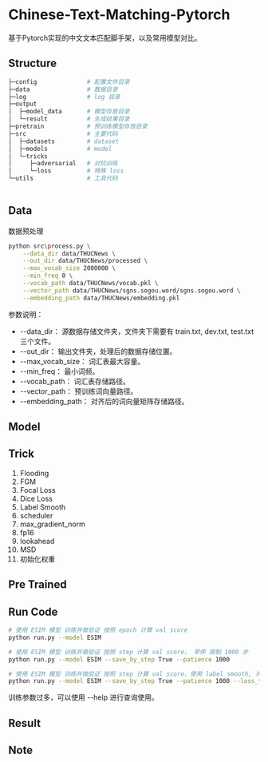 # Chinese-Text-Matching-Pytorch
基于Pytorch实现的中文文本匹配脚手架，以及常用模型对比。

## Structure
```python
├─config              # 配置文件目录
├─data                # 数据目录
├─log                 # log 目录
├─output              
│  ├─model_data       # 模型存放目录
│  └─result           # 生成结果目录
├─pretrain            # 预训练模型存放目录
├─src                 # 主要代码
│  ├─datasets         # dataset 
│  ├─models           # model
│  └─tricks       
│     ├─adversarial   # 对抗训练
│     └─loss          # 特殊 loss
└─utils               # 工具代码
    
```

## Data
数据预处理
```bash
python src\process.py \
    --data_dir data/THUCNews \
    --out_dir data/THUCNews/processed \
    --max_vocab_size 2000000 \
    --min_freq 0 \
    --vocab_path data/THUCNews/vocab.pkl \
    --vector_path data/THUCNews/sgns.sogou.word/sgns.sogou.word \
    --embedding_path data/THUCNews/embedding.pkl
```
参数说明：
* --data_dir： 源数据存储文件夹，文件夹下需要有 train.txt, dev.txt, test.txt 三个文件。
* --out_dir： 输出文件夹，处理后的数据存储位置。
* --max_vocab_size： 词汇表最大容量。
* --min_freq： 最小词频。
* --vocab_path： 词汇表存储路径。
* --vector_path： 预训练词向量路径。
* --embedding_path： 对齐后的词向量矩阵存储路径。

## Model

## Trick
1. Flooding
2. FGM
3. Focal Loss
4. Dice Loss
5. Label Smooth
6. scheduler
7. max_gradient_norm
8. fp16
9. lookahead
10. MSD
11. 初始化权重

## Pre Trained

## Run Code

```bash
# 使用 ESIM 模型 训练并做验证 按照 epoch 计算 val score
python run.py --model ESIM

# 使用 ESIM 模型 训练并做验证 按照 step 计算 val score， 早停 限制 1000 步
python run.py --model ESIM --save_by_step True --patience 1000

# 使用 ESIM 模型 训练并做验证 按照 step 计算 val score，使用 label_smooth, 并指定任务名为 label_smooth.
python run.py --model ESIM --save_by_step True --patience 1000 --loss_type label_smooth --task_name label_smooth
```
训练参数过多，可以使用 --help 进行查询使用。

## Result

## Note